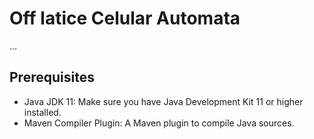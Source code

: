 # Off latice Celular Automata

...

## Prerequisites

- Java JDK 11: Make sure you have Java Development Kit 11 or higher installed.
- Maven Compiler Plugin: A Maven plugin to compile Java sources.

